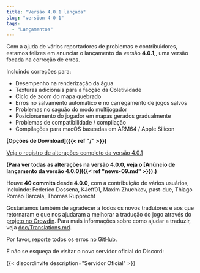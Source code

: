 ```yaml
---
title: "Versão 4.0.1 lançada"
slug: "version-4-0-1"
tags:
  - "Lançamentos"
---
```


Com a ajuda de vários reportadores de problemas e contribuidores, estamos felizes em anunciar o lançamento da versão **4.0.1**,, uma versão focada na correção de erros.

Incluindo correções para:
- Desempenho na renderização da água
- Texturas adicionais para a facção da Coletividade
- Ciclo de zoom do mapa quebrado
- Erros no salvamento automático e no carregamento de jogos salvos
- Problemas no saguão do modo multijogador
- Posicionamento do jogador em mapas gerados gradualmente
- Problemas de compatibilidade / compilação
- Compilações para macOS baseadas em ARM64 / Apple Silicon

**[Opções de Download]({{< ref "/" >}})**

[Veja o registro de alterações completo da versão 4.0.1](https://github.com/Warzone2100/warzone2100/raw/4.0.1/ChangeLog)

**(Para ver todas as alterações na versão 4.0.0, veja o [Anúncio de lançamento da versão 4.0.0]({{< ref "news-09.md" >}}).)**

Houve **40 commits desde 4.0.0**, com a contribuição de vários usuários, incluindo: Federico Dossena, KJeff01, Maxim Zhuchkov, past-due, Thiago Romão Barcala, Thomas Rupprecht

Gostaríamos também de agradecer a todos os novos tradutores e aos que retornaram e que nos ajudaram a melhorar a tradução do jogo através do [ projeto no Crowdin](https://crowdin.com/project/warzone2100). Para mais informações sobre como ajudar a traduzir, veja [doc/Translations.md](https://github.com/Warzone2100/warzone2100/blob/master/doc/Translations.md#how-do-i-help-translate).

Por favor, reporte todos os erros [no GitHub](https://github.com/Warzone2100/warzone2100/issues).

E não se esqueça de visitar o novo servidor oficial do Discord:

{{< discordinvite description="Servidor Oficial" >}}
